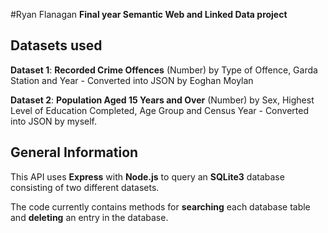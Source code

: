 #Ryan Flanagan
**Final year Semantic Web and Linked Data project**

## Datasets used

**Dataset 1**: **Recorded Crime Offences** (Number) by Type of Offence, Garda Station and
Year - Converted into JSON by Eoghan Moylan

**Dataset 2**: **Population Aged 15 Years and Over** (Number) by Sex, Highest Level of
Education Completed, Age Group and Census Year - Converted into JSON by myself.

## General Information

  This API uses **Express** with **Node.js** to query an **SQLite3** database consisting of two different datasets.
  
  The code currently contains methods for **searching** each database table and **deleting** an entry in the database.

